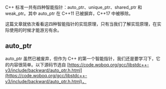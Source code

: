 C++ 标准一共有四种智能指针：auto_ptr、unique_ptr、shared_ptr 和 weak_ptr。其中 auto_ptr 在 C++11 已被摒弃，C++17 中被移除。

这篇文章就依次看看这四种智能指针的实现原理，只有当我们了解实现原理，在实际使用的时候才能游刃有余。

## auto_ptr

auto_ptr 虽然已被废弃，但作为 C++ 的第一个智能指针，我们还是要学习下，它的内容很简单。以下源码节选自 [https://code.woboq.org/gcc/libstdc++-v3/include/backward/auto_ptr.h.html](https://code.woboq.org/gcc/libstdc++-v3/include/backward/auto_ptr.h.html)，

```c++

```
